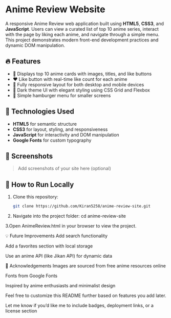 # Anime Review Website

A responsive Anime Review web application built using **HTML5**, **CSS3**, and **JavaScript**. Users can view a curated list of top 10 anime series, interact with the page by liking each anime, and navigate through a simple menu. This project demonstrates modern front-end development practices and dynamic DOM manipulation.

## 🔥 Features

- 🎴 Displays top 10 anime cards with images, titles, and like buttons
- ❤️ Like button with real-time like count for each anime
- 📱 Fully responsive layout for both desktop and mobile devices
- 🌙 Dark theme UI with elegant styling using CSS Grid and Flexbox
- 🍔 Simple hamburger menu for smaller screens

## 📁 Technologies Used

- **HTML5** for semantic structure
- **CSS3** for layout, styling, and responsiveness
- **JavaScript** for interactivity and DOM manipulation
- **Google Fonts** for custom typography

## 📸 Screenshots

> Add screenshots of your site here (optional)

## 🚀 How to Run Locally

1. Clone this repository:
   ```bash
   git clone https://github.com/Kiran5258/anime-review-site.git
2. Navigate into the project folder:
cd anime-review-site

3.Open AnimeReview.html in your browser to view the project.

💡 Future Improvements
Add search functionality

Add a favorites section with local storage

Use an anime API (like Jikan API) for dynamic data

🙌 Acknowledgements
Images are sourced from free anime resources online

Fonts from Google Fonts

Inspired by anime enthusiasts and minimalist design

Feel free to customize this README further based on features you add later.

Let me know if you’d like me to include badges, deployment links, or a license section
